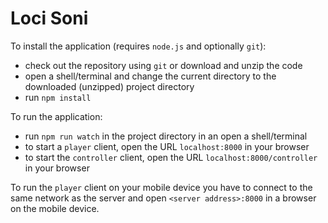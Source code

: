 # Loci Soni

To install the application (requires `node.js` and optionally `git`):
* check out the repository using `git` or download and unzip the code
* open a shell/terminal and change the current directory to the downloaded (unzipped) project directory
* run `npm install`

To run the application:
* run `npm run watch` in the project directory in an open a shell/terminal
* to start a `player` client, open the URL `localhost:8000` in your browser
* to start the `controller` client, open the URL `localhost:8000/controller` in your browser

To run the `player` client on your mobile device you have to connect to the same network as the server and open `<server address>:8000` in a browser on the mobile device.
